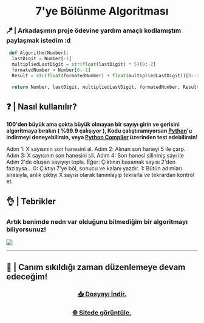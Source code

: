 <h1 align="center">7'ye Bölünme Algoritması</h1>

### 🪁 | Arkadaşımın proje ödevine yardım amaçlı kodlamıştım paylaşmak istedim :d 

```py
 def Algorithm(Number):
  lastDigit = Number[-1]
  multipliedLastDigit = str(float(lastDigit) * 5)[0:-2]
  formatedNumber = Number[0:-1]
  Result = str(float(formatedNumber) + float(multipliedLastDigit))[0:-2]
    
  return Number, lastDigit, multipliedLastDigit, formatedNumber, Result
```

## ❓ | Nasıl kullanılır?

**100'den büyük ama çokta büyük olmayan bir sayıyı girin ve gerisini algoritmaya bırakın ( %99.9 çalışıyor ), Kodu çalıştıramıyorsan [Python](https://www.python.org/downloads/)'u indirmeyi deneyebilirsin, veya [Python Complier]() üzerinden test edebilirsin!**

Adım 1: X sayısının son hanesini al.
Adım 2: Alınan son haneyi 5 ile çarp.
Adım 3: X sayısının son hanesini sil.
Adım 4: Son hanesi silinmiş sayı ile Adım 2'de oluşan sayıyıyı topla.
Eğer: Çıktının basamak sayısı 2'den fazlaysa...
  0: Çıktıyı 7'ye böl, sonucu ve kalanı yazdır.
  1: Bütün adımları sırasıyla, anlık çıktıyı X sayısı olarak tanımlayıp tekrarla ve tekrardan kontrol et.

## 👌 | Tebrikler

### Artık benimde nedn var olduğunu bilmediğim bir algoritmayı biliyorsunuz!

<img src="https://github.com/Raahuna/divBy7_algrthm/assets/80279532/2f77345d-a43e-45b3-9357-579c4b0e67a6">

<hr>

## 🤒 | Canım sıkıldığı zaman düzenlemeye devam edeceğim!

<div align="center">
  <h3><a href="https://github.com/Raahuna/divBy7_algrthm/archive/refs/heads/main.zip">📥 Dosyayı İndir.</a></h3>
  <h3><a href="https://Ultimate-Music-Player-2000.raahuna.repl.co">🌐 Sitede görüntüle.</a></h3>
</div>
